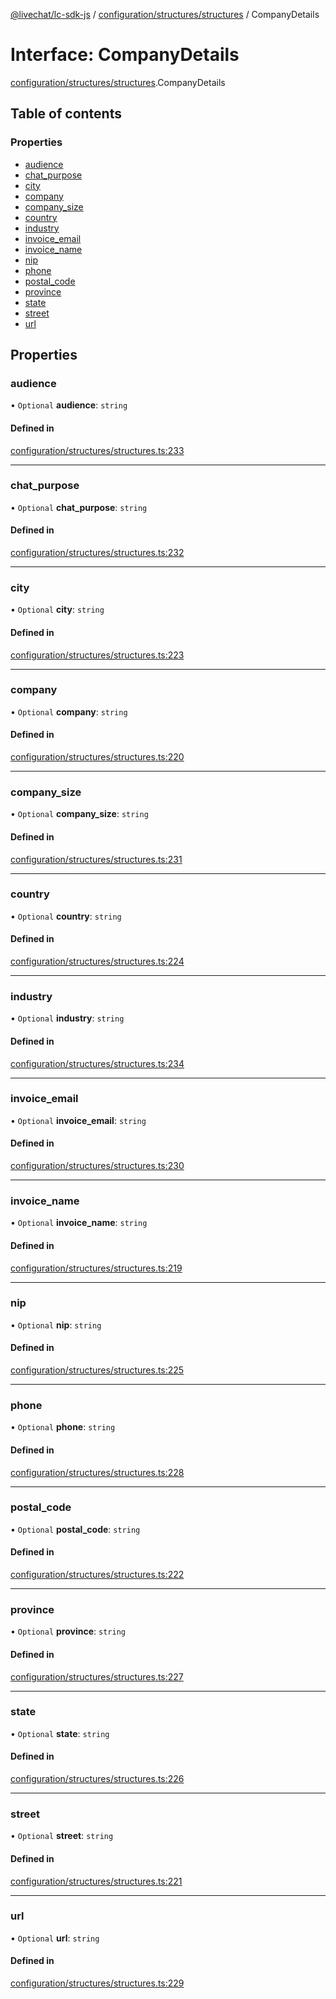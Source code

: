 [@livechat/lc-sdk-js](../README.md) / [configuration/structures/structures](../modules/configuration_structures_structures.md) / CompanyDetails

# Interface: CompanyDetails

[configuration/structures/structures](../modules/configuration_structures_structures.md).CompanyDetails

## Table of contents

### Properties

- [audience](configuration_structures_structures.CompanyDetails.md#audience)
- [chat\_purpose](configuration_structures_structures.CompanyDetails.md#chat_purpose)
- [city](configuration_structures_structures.CompanyDetails.md#city)
- [company](configuration_structures_structures.CompanyDetails.md#company)
- [company\_size](configuration_structures_structures.CompanyDetails.md#company_size)
- [country](configuration_structures_structures.CompanyDetails.md#country)
- [industry](configuration_structures_structures.CompanyDetails.md#industry)
- [invoice\_email](configuration_structures_structures.CompanyDetails.md#invoice_email)
- [invoice\_name](configuration_structures_structures.CompanyDetails.md#invoice_name)
- [nip](configuration_structures_structures.CompanyDetails.md#nip)
- [phone](configuration_structures_structures.CompanyDetails.md#phone)
- [postal\_code](configuration_structures_structures.CompanyDetails.md#postal_code)
- [province](configuration_structures_structures.CompanyDetails.md#province)
- [state](configuration_structures_structures.CompanyDetails.md#state)
- [street](configuration_structures_structures.CompanyDetails.md#street)
- [url](configuration_structures_structures.CompanyDetails.md#url)

## Properties

### audience

• `Optional` **audience**: `string`

#### Defined in

[configuration/structures/structures.ts:233](https://github.com/livechat/lc-sdk-js/blob/c7b3817/src/configuration/structures/structures.ts#L233)

___

### chat\_purpose

• `Optional` **chat\_purpose**: `string`

#### Defined in

[configuration/structures/structures.ts:232](https://github.com/livechat/lc-sdk-js/blob/c7b3817/src/configuration/structures/structures.ts#L232)

___

### city

• `Optional` **city**: `string`

#### Defined in

[configuration/structures/structures.ts:223](https://github.com/livechat/lc-sdk-js/blob/c7b3817/src/configuration/structures/structures.ts#L223)

___

### company

• `Optional` **company**: `string`

#### Defined in

[configuration/structures/structures.ts:220](https://github.com/livechat/lc-sdk-js/blob/c7b3817/src/configuration/structures/structures.ts#L220)

___

### company\_size

• `Optional` **company\_size**: `string`

#### Defined in

[configuration/structures/structures.ts:231](https://github.com/livechat/lc-sdk-js/blob/c7b3817/src/configuration/structures/structures.ts#L231)

___

### country

• `Optional` **country**: `string`

#### Defined in

[configuration/structures/structures.ts:224](https://github.com/livechat/lc-sdk-js/blob/c7b3817/src/configuration/structures/structures.ts#L224)

___

### industry

• `Optional` **industry**: `string`

#### Defined in

[configuration/structures/structures.ts:234](https://github.com/livechat/lc-sdk-js/blob/c7b3817/src/configuration/structures/structures.ts#L234)

___

### invoice\_email

• `Optional` **invoice\_email**: `string`

#### Defined in

[configuration/structures/structures.ts:230](https://github.com/livechat/lc-sdk-js/blob/c7b3817/src/configuration/structures/structures.ts#L230)

___

### invoice\_name

• `Optional` **invoice\_name**: `string`

#### Defined in

[configuration/structures/structures.ts:219](https://github.com/livechat/lc-sdk-js/blob/c7b3817/src/configuration/structures/structures.ts#L219)

___

### nip

• `Optional` **nip**: `string`

#### Defined in

[configuration/structures/structures.ts:225](https://github.com/livechat/lc-sdk-js/blob/c7b3817/src/configuration/structures/structures.ts#L225)

___

### phone

• `Optional` **phone**: `string`

#### Defined in

[configuration/structures/structures.ts:228](https://github.com/livechat/lc-sdk-js/blob/c7b3817/src/configuration/structures/structures.ts#L228)

___

### postal\_code

• `Optional` **postal\_code**: `string`

#### Defined in

[configuration/structures/structures.ts:222](https://github.com/livechat/lc-sdk-js/blob/c7b3817/src/configuration/structures/structures.ts#L222)

___

### province

• `Optional` **province**: `string`

#### Defined in

[configuration/structures/structures.ts:227](https://github.com/livechat/lc-sdk-js/blob/c7b3817/src/configuration/structures/structures.ts#L227)

___

### state

• `Optional` **state**: `string`

#### Defined in

[configuration/structures/structures.ts:226](https://github.com/livechat/lc-sdk-js/blob/c7b3817/src/configuration/structures/structures.ts#L226)

___

### street

• `Optional` **street**: `string`

#### Defined in

[configuration/structures/structures.ts:221](https://github.com/livechat/lc-sdk-js/blob/c7b3817/src/configuration/structures/structures.ts#L221)

___

### url

• `Optional` **url**: `string`

#### Defined in

[configuration/structures/structures.ts:229](https://github.com/livechat/lc-sdk-js/blob/c7b3817/src/configuration/structures/structures.ts#L229)
